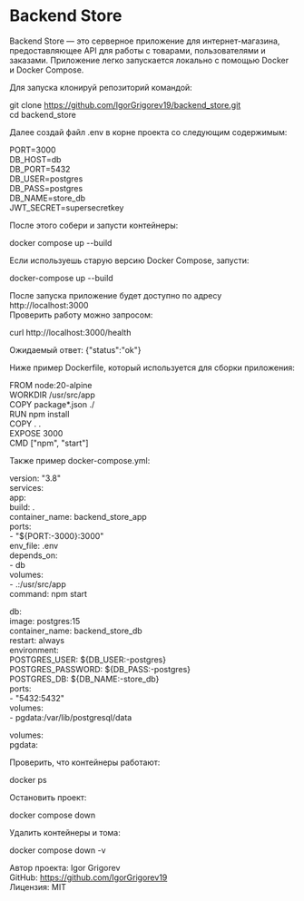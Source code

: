 # Backend Store

Backend Store — это серверное приложение для интернет-магазина, предоставляющее API для работы с товарами, пользователями и заказами. Приложение легко запускается локально с помощью Docker и Docker Compose.

Для запуска клонируй репозиторий командой:

git clone https://github.com/IgorGrigorev19/backend_store.git  
cd backend_store

Далее создай файл .env в корне проекта со следующим содержимым:

PORT=3000  
DB_HOST=db  
DB_PORT=5432  
DB_USER=postgres  
DB_PASS=postgres  
DB_NAME=store_db  
JWT_SECRET=supersecretkey

После этого собери и запусти контейнеры:

docker compose up --build

Если используешь старую версию Docker Compose, запусти:

docker-compose up --build

После запуска приложение будет доступно по адресу http://localhost:3000  
Проверить работу можно запросом:

curl http://localhost:3000/health

Ожидаемый ответ: {"status":"ok"}

Ниже пример Dockerfile, который используется для сборки приложения:

FROM node:20-alpine  
WORKDIR /usr/src/app  
COPY package*.json ./  
RUN npm install  
COPY . .  
EXPOSE 3000  
CMD ["npm", "start"]

Также пример docker-compose.yml:

version: "3.8"  
services:  
  app:  
    build: .  
    container_name: backend_store_app  
    ports:  
      - "${PORT:-3000}:3000"  
    env_file: .env  
    depends_on:  
      - db  
    volumes:  
      - .:/usr/src/app  
    command: npm start  

  db:  
    image: postgres:15  
    container_name: backend_store_db  
    restart: always  
    environment:  
      POSTGRES_USER: ${DB_USER:-postgres}  
      POSTGRES_PASSWORD: ${DB_PASS:-postgres}  
      POSTGRES_DB: ${DB_NAME:-store_db}  
    ports:  
      - "5432:5432"  
    volumes:  
      - pgdata:/var/lib/postgresql/data  

volumes:  
  pgdata:

Проверить, что контейнеры работают:

docker ps

Остановить проект:

docker compose down

Удалить контейнеры и тома:

docker compose down -v

Автор проекта: Igor Grigorev  
GitHub: https://github.com/IgorGrigorev19  
Лицензия: MIT
